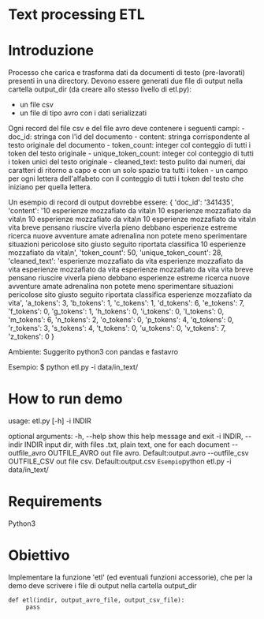 # Text processing ETL

# Introduzione
Processo che carica e trasforma dati da documenti di testo (pre-lavorati) presenti in una directory.
Devono essere generati due file di output nella cartella output_dir (da creare allo stesso livello di etl.py):
 - un file csv
 - un file di tipo avro con i dati serializzati

 Ogni record del file csv e del file avro deve contenere i seguenti campi:
    - doc_id: stringa con l'id del documento
    - content: stringa corrispondente al testo originale del documento
    - token_count: integer col conteggio di tutti i token del testo originale
    - unique_token_count: integer col conteggio di tutti i token unici del testo originale
    - cleaned_text: testo pulito dai numeri, dai caratteri di ritorno a capo e con un solo spazio tra tutti i token
    - un campo per ogni lettera dell'alfabeto con il conteggio di tutti i token del testo che iniziano per quella lettera.

 Un esempio di record di output dovrebbe essere:
    {
        'doc_id': '341435', 
        'content': '10 esperienze mozzafiato da vita\n 10 esperienze mozzafiato da vita\n 10 esperienze mozzafiato da vita\n 10 esperienze mozzafiato da vita\n vita breve pensano riuscire viverla pieno debbano esperienze estreme ricerca nuove avventure amate adrenalina non potete meno sperimentare situazioni pericolose sito giusto seguito riportata classifica 10 esperienze mozzafiato da vita\n', 
        'token_count': 50, 
        'unique_token_count': 28, 
        'cleaned_text': 'esperienze mozzafiato da vita esperienze mozzafiato da vita esperienze mozzafiato da vita esperienze mozzafiato da vita vita breve pensano riuscire viverla pieno debbano esperienze estreme ricerca nuove avventure amate adrenalina non potete meno sperimentare situazioni pericolose sito giusto seguito riportata classifica esperienze mozzafiato da vita', 
        'a_tokens': 3, 
        'b_tokens': 1, 
        'c_tokens': 1, 
        'd_tokens': 6, 
        'e_tokens': 7, 
        'f_tokens': 0, 
        'g_tokens': 1, 
        'h_tokens': 0, 
        'i_tokens': 0, 
        'l_tokens': 0, 
        'm_tokens': 6, 
        'n_tokens': 2, 
        'o_tokens': 0, 
        'p_tokens': 4, 
        'q_tokens': 0, 
        'r_tokens': 3, 
        's_tokens': 4, 
        't_tokens': 0, 
        'u_tokens': 0, 
        'v_tokens': 7, 
        'z_tokens': 0
    }

Ambiente:
  Suggerito python3 con pandas e fastavro

Esempio:
  $ python etl.py -i data/in_text/


# How to run demo
usage: etl.py [-h] -i INDIR

optional arguments:
  -h, --help            show this help message and exit
  -i INDIR, --indir INDIR
                        input dir, with files .txt, plain text, one for each
                        document
  --outfile_avro OUTFILE_AVRO
                        out file avro. Default:output.avro
  --outfile_csv OUTFILE_CSV
                        out file csv. Default:output.csv
`
Esempio
`python etl.py -i data/in_text/ 

# Requirements
Python3

# Obiettivo
Implementare la funzione 'etl' (ed eventuali funzioni accessorie), che per la demo deve scrivere i file di output nella cartella output_dir

```
def etl(indir, output_avro_file, output_csv_file):
     pass

```
